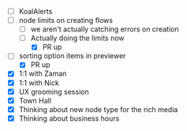 * [ ] KoalAlerts
* [ ] node limits on creating flows
  * [ ] we aren't actually catching errors on creation
  * [ ] Actually doing the limits now
    * [x] PR up
* [ ] sorting option items in previewer
  * [x] PR up
* [x] 1:1 with Zaman
* [x] 1:1 with Nick
* [x] UX grooming session
* [x] Town Hall
* [x] Thinking about new node type for the rich media
* [x] Thinking about business hours
